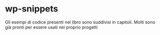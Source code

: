 # wp-snippets

Gli esempi di codice presenti nel libro sono suddivisi in capitoli.
Molti sono già pronti per essere usati nei proprio progetti
